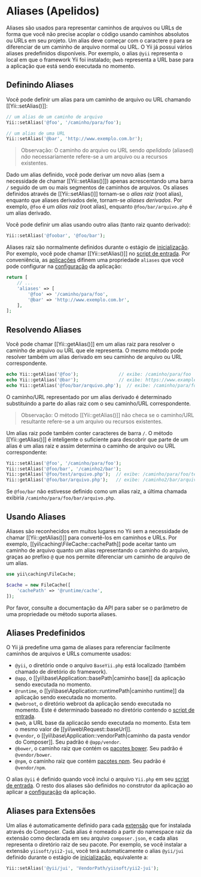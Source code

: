 Aliases (Apelidos)
=======

Aliases são usados para representar caminhos de arquivos ou URLs de forma que você não precise acoplar o código usando caminhos absolutos ou URLs em seu projeto. Um alias deve começar com o caractere `@` para se diferenciar de um caminho de arquivo normal ou URL. O Yii já possui vários aliases predefinidos disponíveis. 
Por exemplo, o alias `@yii` representa o local em que o framework Yii foi instalado; `@web` representa a URL base para a aplicação que está sendo executada no momento. 


Definindo Aliases <span id="defining-aliases"></span>
----------------

Você pode definir um alias para um caminho de arquivo ou URL chamando [[Yii::setAlias()]]:

```php
// um alias de um caminho de arquivo
Yii::setAlias('@foo', '/caminho/para/foo');

// um alias de uma URL
Yii::setAlias('@bar', 'http://www.exemplo.com.br');
```

> Observação: O caminho do arquivo ou URL sendo *apelidado* (aliased) *não* necessariamente refere-se a um arquivo ou a recursos existentes.

Dado um alias definido, você pode derivar um novo alias (sem a necessidade de chamar [[Yii::setAlias()]]) apenas acrescentando uma barra `/` seguido de um ou mais segmentos de caminhos de arquivos. Os aliases definidos através de [[Yii::setAlias()]] tornam-se o *alias raiz* (root alias), enquanto que aliases derivados dele, tornam-se *aliases derivados*. Por exemplo, `@foo` é um *alias raiz* (root alias), enquanto `@foo/bar/arquivo.php` é um alias derivado.

Você pode definir um alias usando outro alias (tanto raiz quanto derivado):

```php
Yii::setAlias('@foobar', '@foo/bar');
```

Aliases raiz são normalmente definidos durante o estágio de [inicialização](runtime-bootstrapping.md).
Por exemplo, você pode chamar [[Yii::setAlias()]] no [script de entrada](structure-entry-scripts.md).
Por conveniência, as [aplicações](structure-applications.md) difinem uma propriedade `aliases` que você pode configurar na [configuração](concept-configurations.md) da aplicação:

```php
return [
    // ...
    'aliases' => [
        '@foo' => '/caminho/para/foo',
        '@bar' => 'http://www.exemplo.com.br',
    ],
];
```


Resolvendo Aliases <span id="resolving-aliases"></span>
-----------------

Você pode chamar [[Yii::getAlias()]] em um alias raiz para resolver o caminho de arquivo ou URL que ele representa.
O mesmo método pode resolver também um alias derivado em seu caminho de arquivo ou URL correspondente.

```php
echo Yii::getAlias('@foo');               // exibe: /caminho/para/foo
echo Yii::getAlias('@bar');               // exibe: https://www.example.com
echo Yii::getAlias('@foo/bar/arquivo.php');  // exibe: /caminho/para/foo/bar/arquivo.php
```

O caminho/URL representado por um alias derivado é determinado substituindo a parte do alias raiz com o seu caminho/URL correspondente.

> Observação: O método [[Yii::getAlias()]] não checa se o caminho/URL resultante refere-se a um arquivo ou recursos existentes.

Um alias raiz pode também conter caracteres de barra `/`. O método [[Yii::getAlias()]] é inteligente o suficiente
para descobrir que parte de um alias é um alias raiz e assim determina o caminho de arquivo ou URL correspondente:

```php
Yii::setAlias('@foo', '/caminho/para/foo');
Yii::setAlias('@foo/bar', '/caminho2/bar');
Yii::getAlias('@foo/test/arquivo.php');  // exibe: /caminho/para/foo/test/arquivo.php
Yii::getAlias('@foo/bar/arquivo.php');   // exibe: /caminho2/bar/arquivo.php
```

Se `@foo/bar` não estivesse definido como um alias raiz, a última chamada exibiria `/caminho/para/foo/bar/arquivo.php`.


Usando Aliases <span id="using-aliases"></span>
-------------

Aliases são reconhecidos em muitos lugares no Yii sem a necessidade de chamar [[Yii::getAlias()]] para convertê-los em caminhos e URLs. Por exemplo, [[yii\caching\FileCache::cachePath]] pode aceitar tanto um caminho de arquivo quanto um alias representando o caminho do arquivo, graças ao prefíxo `@` que nos permite diferenciar um caminho de arquivo de um alias.

```php
use yii\caching\FileCache;

$cache = new FileCache([
    'cachePath' => '@runtime/cache',
]);
```

Por favor, consulte a documentação da API para saber se o parâmetro de uma propriedade ou método suporta aliases.


Aliases Predefinidos <span id="predefined-aliases"></span>
------------------

O Yii já predefine uma gama de aliases para referenciar facilmente caminhos de arquivos e URLs comumente usados:

- `@yii`, o diretório onde o arquivo `BaseYii.php` está localizado (também chamado de diretório do framework).
- `@app`, o [[yii\base\Application::basePath|caminho base]] da aplicação sendo executada no momento.
- `@runtime`, o [[yii\base\Application::runtimePath|caminho runtime]] da aplicação sendo executada no momento.
- `@webroot`, o diretório webroot da aplicação sendo executada no momento. Este é determinado baseado no diretório
   contendo o [script de entrada](structure-entry-scripts.md).
- `@web`, a URL base da aplicacão sendo executada no momento. Esta tem o mesmo valor de [[yii\web\Request::baseUrl]].
- `@vendor`, o [[yii\base\Application::vendorPath|caminho da pasta vendor do Composer]]. 
   Seu padrão é `@app/vendor`.
- `@bower`, o caminho raiz que contém os [pacotes bower](https://bower.io/). Seu padrão é `@vendor/bower`.
- `@npm`, o caminho raiz que contém [pacotes npm](https://www.npmjs.com/). Seu padrão é `@vendor/npm`.

O alias `@yii` é definido quando você inclui o arquivo `Yii.php` em seu [script de entrada](structure-entry-scripts.md).
O resto dos aliases são definidos no construtor da aplicação ao aplicar a [configuração](concept-configurations.md) da aplicação.


Aliases para Extensões <span id="extension-aliases"></span>
-----------------

Um alias é automaticamente definido para cada [extensão](structure-extensions.md) que for instalada através do Composer.
Cada alias é nomeado a partir do namespace raiz da extensão como declarada em seu arquivo `composer.json`, e cada alias representa o diretório raiz de seu pacote. Por exemplo, se você instalar a extensão `yiisoft/yii2-jui`, você terá automaticamente o alias `@yii/jui` definido durante o estágio de [inicialização](runtime-bootstrapping.md), equivalente a:

```php
Yii::setAlias('@yii/jui', 'VendorPath/yiisoft/yii2-jui');
```
